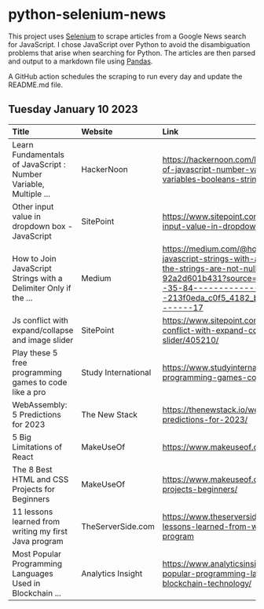 # python-selenium-news

This project uses [Selenium](https://www.seleniumhq.org/) to scrape articles from a Google News search for JavaScript.
I chose JavaScript over Python to avoid the disambiguation problems that arise when searching for Python.
The articles are then parsed and output to a markdown file using [Pandas](https://pandas.pydata.org/).

A GitHub action schedules the scraping to run every day and update the README.md file.

## Tuesday January 10 2023


| Title                                                            | Website             | Link                                                                                                                                                                                                                               |
|:-----------------------------------------------------------------|:--------------------|:-----------------------------------------------------------------------------------------------------------------------------------------------------------------------------------------------------------------------------------|
| Learn Fundamentals of JavaScript : Number Variable, Multiple ... | HackerNoon          | https://hackernoon.com/learn-fundamentals-of-javascript-number-variable-multiple-variables-booleans-strings                                                                                                                        |
| Other input value in dropdown box - JavaScript                   | SitePoint           | https://www.sitepoint.com/community/t/other-input-value-in-dropdown-box/405208/                                                                                                                                                    |
| How to Join JavaScript Strings with a Delimiter Only if the ...  | Medium              | https://medium.com/@hohanga/how-to-join-javascript-strings-with-a-delimiter-only-if-the-strings-are-not-null-or-empty-92a2d601b431?source=topics_v2---------35-84--------------------213f0eda_c0f5_4182_b19c_29a6e01e753a-------17 |
| Js conflict with expand/collapse and image slider                | SitePoint           | https://www.sitepoint.com/community/t/js-conflict-with-expand-collapse-and-image-slider/405210/                                                                                                                                    |
| Play these 5 free programming games to code like a pro           | Study International | https://www.studyinternational.com/news/free-programming-games-coding/                                                                                                                                                             |
| WebAssembly: 5 Predictions for 2023                              | The New Stack       | https://thenewstack.io/webassembly-5-predictions-for-2023/                                                                                                                                                                         |
| 5 Big Limitations of React                                       | MakeUseOf           | https://www.makeuseof.com/react-limitations/                                                                                                                                                                                       |
| The 8 Best HTML and CSS Projects for Beginners                   | MakeUseOf           | https://www.makeuseof.com/html-css-projects-beginners/                                                                                                                                                                             |
| 11 lessons learned from writing my first Java program            | TheServerSide.com   | https://www.theserverside.com/tutorial/11-lessons-learned-from-writing-my-first-Java-program                                                                                                                                       |
| Most Popular Programming Languages Used in Blockchain ...        | Analytics Insight   | https://www.analyticsinsight.net/most-popular-programming-languages-used-in-blockchain-technology/                                                                                                                                 |